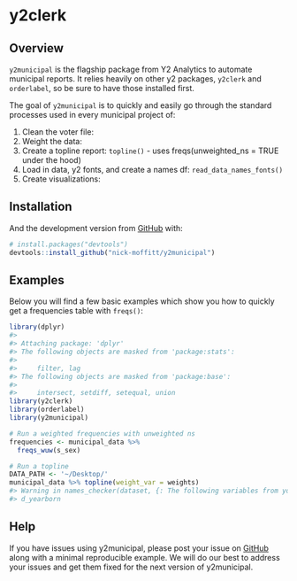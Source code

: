 
<!-- README.md is generated from README.Rmd. Please edit that file -->
y2clerk
=======

<!-- badges: start -->
<!-- badges: end -->
Overview
--------

`y2municipal` is the flagship package from Y2 Analytics to automate municipal reports. It relies heavily on other y2 packages, `y2clerk` and `orderlabel`, so be sure to have those installed first.

The goal of `y2municipal` is to quickly and easily go through the standard processes used in every municipal project of:

1.  Clean the voter file:
2.  Weight the data:
3.  Create a topline report: `topline()` - uses freqs(unweighted\_ns = TRUE under the hood)
4.  Load in data, y2 fonts, and create a names df: `read_data_names_fonts()`
5.  Create visualizations:

Installation
------------

<!-- You can install the released version of y2municipal from [CRAN](https://CRAN.R-project.org) with: -->
<!-- ``` r -->
<!-- install.packages("y2municipal") -->
<!-- ``` -->
And the development version from [GitHub](https://github.com/) with:

``` r
# install.packages("devtools")
devtools::install_github("nick-moffitt/y2municipal")
```

Examples
--------

Below you will find a few basic examples which show you how to quickly get a frequencies table with `freqs()`:

``` r
library(dplyr)
#> 
#> Attaching package: 'dplyr'
#> The following objects are masked from 'package:stats':
#> 
#>     filter, lag
#> The following objects are masked from 'package:base':
#> 
#>     intersect, setdiff, setequal, union
library(y2clerk)
library(orderlabel)
library(y2municipal)

# Run a weighted frequencies with unweighted ns
frequencies <- municipal_data %>%
  freqs_wuw(s_sex)

# Run a topline
DATA_PATH <- '~/Desktop/'
municipal_data %>% topline(weight_var = weights)
#> Warning in names_checker(dataset, {: The following variables from your dataset were not included in the topline:
#> d_yearborn
```

Help
----

If you have issues using y2municipal, please post your issue on [GitHub](https://github.com/nick-moffitt/y2municipal/issues) along with a minimal reproducible example. We will do our best to address your issues and get them fixed for the next version of y2municipal.
